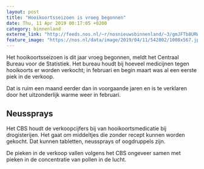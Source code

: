```yaml
---
layout: post
title: "Hooikoortsseizoen is vroeg begonnen"
date: Thu, 11 Apr 2019 00:17:05 +0200
category: binnenland
externe_link: "http://feeds.nos.nl/~r/nosnieuwsbinnenland/~3/gmJFTb8URWc/2279920"
feature_image: "https://nos.nl/data/image/2019/04/11/542802/1008x567.jpg"
---
```


<p>Het hooikoortsseizoen is dit jaar vroeg begonnen, meldt het Centraal Bureau voor de Statistiek. Het bureau houdt bij hoeveel medicijnen tegen hooikoorts er worden verkocht; in februari en begin maart was al een eerste piek in de verkoop.</p>
<p>Dat is ruim een maand eerder dan in voorgaande jaren en is te verklaren door het uitzonderlijk warme weer in februari.</p>
<h2>Neussprays</h2>
<p>Het CBS houdt de verkoopcijfers bij van hooikoortsmedicatie bij drogisterijen. Het gaat om middeltjes die zonder recept kunnen worden gekocht. Dat kunnen tabletten, neussprays of oogdruppels zijn.</p>
<p>De pieken in de verkoop vallen volgens het CBS ongeveer samen met pieken in de concentratie van pollen in de lucht.</p><img src="http://feeds.feedburner.com/~r/nosnieuwsbinnenland/~4/gmJFTb8URWc" height="1" width="1" alt=""/>
